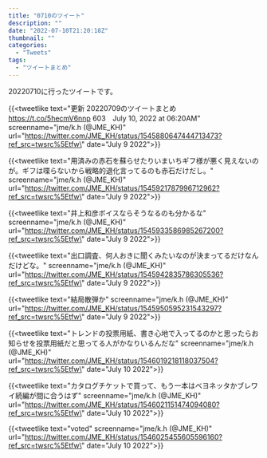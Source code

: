 ```yaml
---
title: "0710のツイート"
description: ""
date: "2022-07-10T21:20:18Z"
thumbnail: ""
categories:
  - "Tweets"
tags:
  - "ツイートまとめ"
---
```

20220710に行ったツイートです。
<!--more-->
{{<tweetlike text=\"更新 20220709のツイートまとめ https://t.co/5hecmV6nnp 603　July 10, 2022 at 06:20AM\" screenname=\"jme/k.h (@JME_KH)\" url=\"https://twitter.com/JME_KH/status/1545880647444713473?ref_src=twsrc%5Etfw\" date=\"July 9 2022\">}}

{{<tweetlike text=\"用済みの赤石を蘇らせたりいまいちギフ様が悪く見えないのが。ギフは喋らないから戦略的退化言ってるのも赤石だけだし。\" screenname=\"jme/k.h (@JME_KH)\" url=\"https://twitter.com/JME_KH/status/1545921787996712962?ref_src=twsrc%5Etfw\" date=\"July 9 2022\">}}

{{<tweetlike text=\"井上和彦ボイスならそうなるのも分かるな\" screenname=\"jme/k.h (@JME_KH)\" url=\"https://twitter.com/JME_KH/status/1545933586985267200?ref_src=twsrc%5Etfw\" date=\"July 9 2022\">}}

{{<tweetlike text=\"出口調査、何人おきに聞くみたいなのが決まってるだけなんだけどな。\" screenname=\"jme/k.h (@JME_KH)\" url=\"https://twitter.com/JME_KH/status/1545942835786305536?ref_src=twsrc%5Etfw\" date=\"July 9 2022\">}}

{{<tweetlike text=\"結局散弾か\" screenname=\"jme/k.h (@JME_KH)\" url=\"https://twitter.com/JME_KH/status/1545950595231543297?ref_src=twsrc%5Etfw\" date=\"July 9 2022\">}}

{{<tweetlike text=\"トレンドの投票用紙、書き心地で入ってるのかと思ったらお知らせを投票用紙だと思ってる人がかなりいるんだな\" screenname=\"jme/k.h (@JME_KH)\" url=\"https://twitter.com/JME_KH/status/1546019218118037504?ref_src=twsrc%5Etfw\" date=\"July 10 2022\">}}

{{<tweetlike text=\"カタログチケットで買って、もう一本はベヨネッタかブレワイ続編が間に合うはず\" screenname=\"jme/k.h (@JME_KH)\" url=\"https://twitter.com/JME_KH/status/1546021151474094080?ref_src=twsrc%5Etfw\" date=\"July 10 2022\">}}

{{<tweetlike text=\"voted\" screenname=\"jme/k.h (@JME_KH)\" url=\"https://twitter.com/JME_KH/status/1546025455605596160?ref_src=twsrc%5Etfw\" date=\"July 10 2022\">}}

